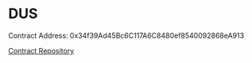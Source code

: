 # DUS

Contract Address: 0x34f39Ad45Bc6C117A6C8480ef8540092868eA913

[Contract Repository](https://github.com/maymandilabs/dus-contract)